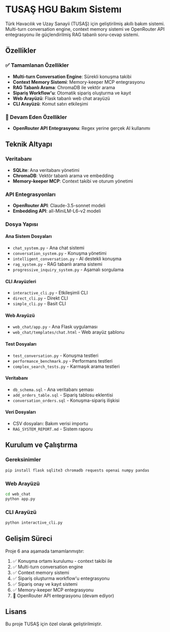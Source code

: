 # TUSAŞ HGU Bakım Sistemı

Türk Havacılık ve Uzay Sanayii (TUSAŞ) için geliştirilmiş akıllı bakım sistemi. Multi-turn conversation engine, context memory sistemi ve OpenRouter API entegrasyonu ile güçlendirilmiş RAG tabanlı soru-cevap sistemi.

## Özellikler

### ✅ Tamamlanan Özellikler
- **Multi-turn Conversation Engine**: Sürekli konuşma takibi
- **Context Memory Sistemi**: Memory-keeper MCP entegrasyonu
- **RAG Tabanlı Arama**: ChromaDB ile vektör arama
- **Sipariş Workflow'u**: Otomatik sipariş oluşturma ve kayıt
- **Web Arayüzü**: Flask tabanlı web chat arayüzü
- **CLI Arayüzü**: Komut satırı etkileşimi

### 🔄 Devam Eden Özellikler
- **OpenRouter API Entegrasyonu**: Regex yerine gerçek AI kullanımı

## Teknik Altyapı

### Veritabanı
- **SQLite**: Ana veritabanı yönetimi
- **ChromaDB**: Vektör tabanlı arama ve embedding
- **Memory-keeper MCP**: Context takibi ve oturum yönetimi

### API Entegrasyonları
- **OpenRouter API**: Claude-3.5-sonnet modeli
- **Embedding API**: all-MiniLM-L6-v2 modeli

### Dosya Yapısı

#### Ana Sistem Dosyaları
- `chat_system.py` - Ana chat sistemi
- `conversation_system.py` - Konuşma yönetimi
- `intelligent_conversation.py` - AI destekli konuşma
- `rag_system.py` - RAG tabanlı arama sistemi
- `progressive_inquiry_system.py` - Aşamalı sorgulama

#### CLI Arayüzleri
- `interactive_cli.py` - Etkileşimli CLI
- `direct_cli.py` - Direkt CLI
- `simple_cli.py` - Basit CLI

#### Web Arayüzü
- `web_chat/app.py` - Ana Flask uygulaması
- `web_chat/templates/chat.html` - Web arayüz şablonu

#### Test Dosyaları
- `test_conversation.py` - Konuşma testleri
- `performance_benchmark.py` - Performans testleri
- `complex_search_tests.py` - Karmaşık arama testleri

#### Veritabanı
- `db_schema.sql` - Ana veritabanı şeması
- `add_orders_table.sql` - Sipariş tablosu eklentisi
- `conversation_orders.sql` - Konuşma-sipariş ilişkisi

#### Veri Dosyaları
- CSV dosyaları: Bakım verisi importu
- `RAG_SYSTEM_REPORT.md` - Sistem raporu

## Kurulum ve Çalıştırma

### Gereksinimler
```bash
pip install flask sqlite3 chromadb requests openai numpy pandas
```

### Web Arayüzü
```bash
cd web_chat
python app.py
```

### CLI Arayüzü
```bash
python interactive_cli.py
```

## Gelişim Süreci

Proje 6 ana aşamada tamamlanmıştır:
1. ✅ Konuşma ortamı kurulumu - context takibi ile
2. ✅ Multi-turn conversation engine
3. ✅ Context memory sistemi
4. ✅ Sipariş oluşturma workflow'u entegrasyonu
5. ✅ Sipariş onay ve kayıt sistemi
6. ✅ Memory-keeper MCP entegrasyonu
7. 🔄 OpenRouter API entegrasyonu (devam ediyor)

## Lisans

Bu proje TUSAŞ için özel olarak geliştirilmiştir.